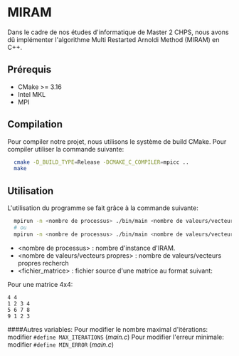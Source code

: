 # MIRAM

Dans le cadre de nos études d'informatique de Master 2 CHPS, nous avons dû implémenter l'algorithme Multi Restarted Arnoldi Method (MIRAM) en C++.

## Prérequis

- CMake >= 3.16
- Intel MKL
- MPI


## Compilation

Pour compiler notre projet, nous utilisons le système de build CMake. Pour compiler utiliser la commande suivante:

```bash
  cmake -D_BUILD_TYPE=Release -DCMAKE_C_COMPILER=mpicc ..
  make
```

## Utilisation

L'utilisation du programme se fait grâce à la commande suivante:

```bash
  mpirun -n <nombre de processus> ./bin/main <nombre de valeurs/vecteurs propres> --input <fichier_matrice>
  # ou
  mpirun -n <nombre de processus> ./bin/main <nombre de valeurs/vecteurs propres> <taille_matrice>
```

- \<nombre de processus> : nombre d'instance d'IRAM.
- <nombre de valeurs/vecteurs propres> : nombre de valeurs/vecteurs propres recherch
- <fichier_matrice> : fichier source d'une matrice au format suivant:

Pour une matrice 4x4:
```
4 4
1 2 3 4
5 6 7 8
9 1 2 3
```

####Autres variables:
Pour modifier le nombre maximal d'itérations: modifier `#define MAX_ITERATIONS` (*main.c*)
Pour modifier l'erreur minimale: modifier `#define MIN_ERROR` (*main.c*)



